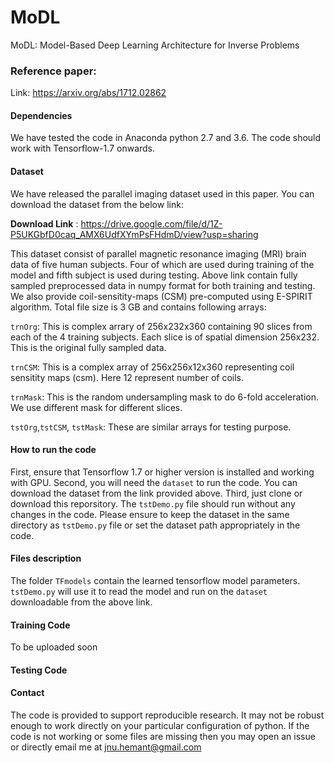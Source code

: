 # MoDL
MoDL: Model-Based Deep Learning Architecture for Inverse Problems

### Reference paper: 
Link: https://arxiv.org/abs/1712.02862

#### Dependencies

We have tested the code in Anaconda python 2.7 and 3.6. The code should work with Tensorflow-1.7 onwards.

#### Dataset
We have released the parallel imaging dataset used in this paper. You can download the dataset from the below link:

 **Download Link** :  https://drive.google.com/file/d/1Z-P5UKGbfD0caq_AMX6UdfXYmPsFHdmD/view?usp=sharing

This dataset consist of parallel magnetic resonance imaging (MRI) brain data of five human subjects. Four of which are used during training of the model and fifth subject is used during testing.
Above link contain fully sampled preprocessed data in numpy format for both training and testing. We also provide coil-sensitity-maps (CSM) pre-computed using E-SPIRIT algorithm. Total file size is 3 GB and contains following arrays:

`trnOrg`: This is complex arrary of 256x232x360 containing 90 slices from each of the 4 training subjects. 
        Each slice is of  spatial dimension 256x232. This is the original fully sampled data.
        
`trnCSM`: This is a complex array of 256x256x12x360 representing coil sensitity maps (csm). Here 12 represent number of coils.

`trnMask`: This is the random undersampling mask to do 6-fold acceleration. We use different mask for different slices.

`tstOrg`,`tstCSM`, `tstMask`: These are similar arrays for testing purpose.


#### How to run the code

First, ensure that Tensorflow 1.7 or higher version is installed and working with GPU. 
Second, you will need the `dataset` to run the code. You can download the dataset from the link provided above.
Third, just clone or download this reporsitory. The `tstDemo.py` file should run without any changes in the code.
Please ensure to keep the dataset in the same directory as `tstDemo.py` file or set the dataset path appropriately in the code.

#### Files description
The folder `TFmodels` contain the learned tensorflow model parameters. `tstDemo.py` will use it to read the model and run on the `dataset` downloadable from the above link.


#### Training Code
To be uploaded soon

#### Testing Code

#### Contact
The code is provided to support reproducible research. It may not be robust enough to work directly on your particular configuration of python. If the code is not working or some files are missing then
you may open an issue or directly email me at jnu.hemant@gmail.com


